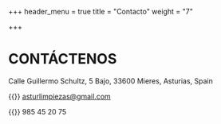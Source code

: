 +++
header_menu = true
title = "Contacto"
weight = "7"

+++
# CONTÁCTENOS

Calle Guillermo Schultz, 5 Bajo, 33600 Mieres, Asturias, Spain

{{<icon class="fa fa-envelope">}} asturlimpiezas@gmail.com

{{<icon class="fa fa-phone">}} 985 45 20 75